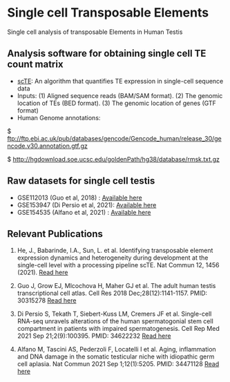 # Single cell Transposable Elements
Single cell analysis of transposable Elements in Human Testis

## Analysis software for obtaining single cell TE count matrix
- [scTE](https://github.com/JiekaiLab/scTE): An algorithm that quantifies TE expression in single-cell sequence data 
- Inputs: (1) Aligned sequence reads (BAM/SAM format). (2) The genomic location of TEs (BED format). (3) The genomic location of genes (GTF format)
- Human Genome annotations:
  
$ ftp://ftp.ebi.ac.uk/pub/databases/gencode/Gencode_human/release_30/gencode.v30.annotation.gtf.gz

$ http://hgdownload.soe.ucsc.edu/goldenPath/hg38/database/rmsk.txt.gz


## Raw datasets for single cell testis 
- GSE112013 (Guo et al, 2018)      : [Available here](https://www.ncbi.nlm.nih.gov/geo/query/acc.cgi?acc=GSE120508)
- GSE153947 (Di Persio et al, 2021): [Available here](https://www.ncbi.nlm.nih.gov/geo/query/acc.cgi?acc=GSE153947)
- GSE154535 (Alfano et al, 2021)   : [Available here](https://www.ncbi.nlm.nih.gov/geo/query/acc.cgi?acc=GSE154535)

## Relevant Publications
1. He, J., Babarinde, I.A., Sun, L. et al. Identifying transposable element expression dynamics and heterogeneity during development at the single-cell level with a processing pipeline scTE. Nat Commun 12, 1456 (2021). [Read here](https://doi.org/10.1038/s41467-021-21808-x)

2. Guo J, Grow EJ, Mlcochova H, Maher GJ et al. The adult human testis transcriptional cell atlas. Cell Res 2018 Dec;28(12):1141-1157. PMID: 30315278 [Read here](https://doi.org/10.1038/s41422-018-0099-2)

3. Di Persio S, Tekath T, Siebert-Kuss LM, Cremers JF et al. Single-cell RNA-seq unravels alterations of the human spermatogonial stem cell compartment in patients with impaired spermatogenesis. Cell Rep Med 2021 Sep 21;2(9):100395. PMID: 34622232 [Read here](https://doi.org/10.1016/j.xcrm.2021.100395)

4. Alfano M, Tascini AS, Pederzoli F, Locatelli I et al. Aging, inflammation and DNA damage in the somatic testicular niche with idiopathic germ cell aplasia. Nat Commun 2021 Sep 1;12(1):5205. PMID: 34471128 [Read here](https://doi.org/10.1038/s41467-021-25544-0)

